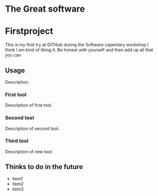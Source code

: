 # The Great software
# Firstproject
This is my first try at GITHub during the Software capentary workshop
I think I am kind of liking it. 
Be honest with yourself and then add up all that you can

## Usage
Description.

### First tool
Description of first tool.

### Second tool
Description of second tool.

### Third tool
Description of new tool.

## Thinks to do in the future

- item1
- item2
- item3

